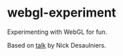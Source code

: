 # webgl-experiment

Experimenting with WebGL for fun.

Based on [talk](https://www.youtube.com/embed/H4c8t6myAWU/) by Nick Desaulniers.
